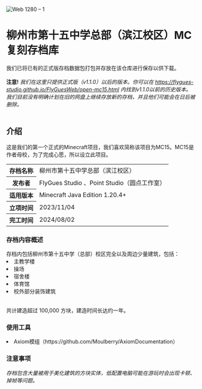 ![Web 1280 – 1](https://github.com/user-attachments/assets/a26ad9c3-4610-409e-ac60-1f151afea4ca)

<h1>柳州市第十五中学总部（滨江校区）MC复刻存档库</h1>

我们已将已有的正式版存档数据包打包并存放在该仓库进行保存以供下载。<br><br>
<b>注意!</b>  <i>我们在这里只提供正式版（v1.1.0）以后的版本。你可以在 https://flygues-studio.github.io/FlyGuesWeb/open-mc15.html 内找到v1.1.0以前的历史版本。我们目前没有明确计划在旧的网盘上继续存放新的存档，并且他们可能会在日后被删除。</i><br><br>

<h2>介绍</h2>
这是我们的第一个正式的Minecraft项目，我们喜欢简称该项目为MC15。MC15是作者母校，为了完成心愿，所以设立此项目。<br>

<table>
    <tr>
        <th>存档名称</th>
        <td>柳州市第十五中学总部（滨江校区）</td>
    </tr>
    <tr>
        <th>发布者</th>
        <td>FlyGues Studio 、Point Studio（圆点工作室）</td>
    </tr>
    <tr>
        <th>适用版本</th>
        <td>Minecraft Java Edition 1.20.4+</td>
    </tr>
    <tr>
        <th>立项时间</th>
        <td>2023/11/04</td>
    </tr>
    <tr>
        <th>完工时间</th>
        <td>2024/08/02</td>
    </tr>
</table>

<h3>存档内容概述</h3>
存档内包括柳州市第十五中学（总部）校区完全以及周边少量建筑，包括：
<li>主教学楼</li>
<li>操场</li>
<li>宿舍楼</li>
<li>体育馆</li>
<li>校外部分装饰建筑</li><br>

共计建造超过 100,000 方块，建造时间长达约一年。

<h3>使用工具</h3>
<li>Axiom模组（https://github.com/Moulberry/AxiomDocumentation）</li>

<h3>注意事项</h3>
<i>存档包含大量被用于美化建筑的方块实体，低配置电脑可能在游玩时会出现卡顿、掉帧等问题。</i>